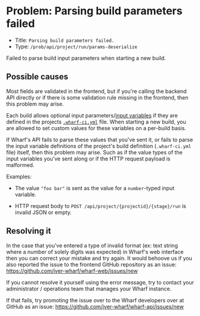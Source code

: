 # Problem: Parsing build parameters failed

<!-- panels:start -->

<!-- div:right-panel -->

- Title: `Parsing build parameters failed.`
- Type: `/prob/api/project/run/params-deserialize`

<!-- div:left-panel -->

Failed to parse build input parameters when starting a new build.

<!-- panels:end -->

## Possible causes

<!-- panels:start -->

<!-- div:left-panel -->

Most fields are validated in the frontend, but if you're calling the backend API
directly or if there is some validation rule missing in the frontend, then this
problem may arise.

Each build allows optional input parameters/[input variables](/usage-wharfyml/variables/input-variables.md)
if they are defined in the projects [`.wharf-ci.yml`](/usage-wharfyml/) file.
When starting a new build, you are allowed to set custom values for these
variables on a per-build basis.

If Wharf's API fails to parse these values that you've sent it, or fails to
parse the input variable definitions of the project's build definition
(`.wharf-ci.yml` file) itself, then this problem may arise.
Such as if the value types of the input variables you've sent along or if the
HTTP request payload is malformed.

<!-- div:right-panel -->

Examples:

- The value `"foo bar"` is sent as the value for a `number`-typed input variable. 

- HTTP request body to `POST /api/project/{projectid}/{stage}/run` is invalid
  JSON or empty.

<!-- panels:end -->

## Resolving it

In the case that you've entered a type of invalid format (ex: text string where
a number of solely digits was expected) in Wharf's web interface then you can
correct your mistake and try again. It would behoove us if you also reported the
issue to the frontend GitHub repository as an issue: <https://github.com/iver-wharf/wharf-web/issues/new>

If you cannot resolve it yourself using the error message, try to contact your
administrator / operations team that manages your Wharf instance.

If that fails, try promoting the issue over to the Wharf developers over at
GitHub as an issue: <https://github.com/iver-wharf/wharf-api/issues/new>
